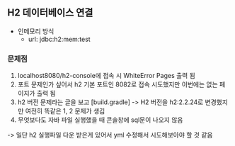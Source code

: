 ## H2 데이터베이스 연결

- 인메모리 방식
  - url: jdbc:h2:mem:test


### 문제점
1. localhost8080/h2-console에 접속 시 WhiteError Pages 출력 됨
2. 포트 문제인가 싶어서 h2 기본 포트인 8082로 접속 시도했지만 이번에는 없는 페이지가 출력 됨
3. h2 버전 문제라는 글을 보고 [build.gradle] -> H2 버전을 h2:2.2.24로 변경했지만 여전히 똑같은 1, 2 문제가 생김
4. 무엇보다도 자바 파일 실행했을 때 콘솔창에 sql문이 나오지 않음

  -> 일단 h2 실행파일 다운 받은게 있어서 yml 수정해서 시도해보아야 할 것 같음


